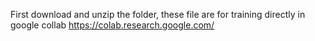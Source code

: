 First download and unzip the folder,
these file are for training directly in google collab https://colab.research.google.com/

